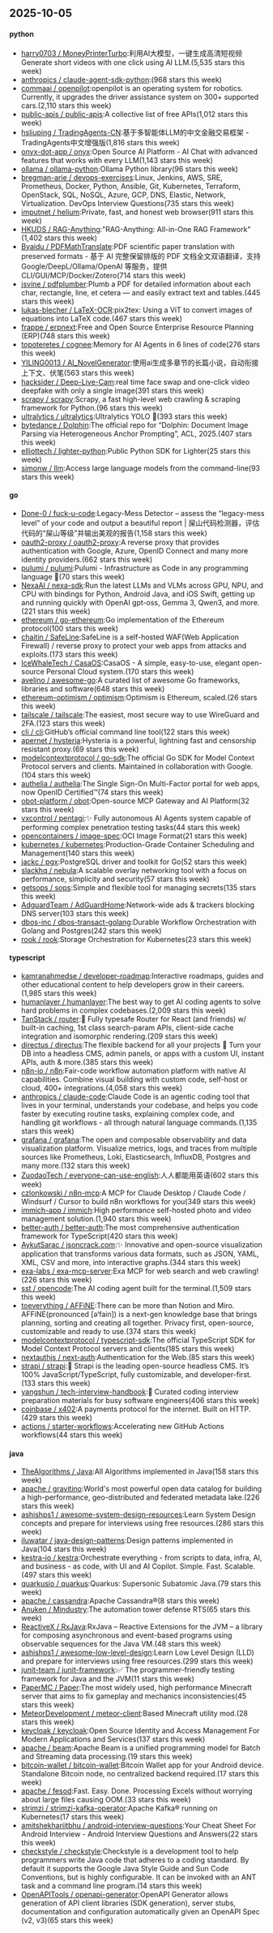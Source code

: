 ## 2025-10-05

#### python
* [harry0703 / MoneyPrinterTurbo](https://github.com/harry0703/MoneyPrinterTurbo):利用AI大模型，一键生成高清短视频 Generate short videos with one click using AI LLM.(5,535 stars this week)
* [anthropics / claude-agent-sdk-python](https://github.com/anthropics/claude-agent-sdk-python):(968 stars this week)
* [commaai / openpilot](https://github.com/commaai/openpilot):openpilot is an operating system for robotics. Currently, it upgrades the driver assistance system on 300+ supported cars.(2,110 stars this week)
* [public-apis / public-apis](https://github.com/public-apis/public-apis):A collective list of free APIs(1,012 stars this week)
* [hsliuping / TradingAgents-CN](https://github.com/hsliuping/TradingAgents-CN):基于多智能体LLM的中文金融交易框架 - TradingAgents中文增强版(1,816 stars this week)
* [onyx-dot-app / onyx](https://github.com/onyx-dot-app/onyx):Open Source AI Platform - AI Chat with advanced features that works with every LLM(1,143 stars this week)
* [ollama / ollama-python](https://github.com/ollama/ollama-python):Ollama Python library(96 stars this week)
* [bregman-arie / devops-exercises](https://github.com/bregman-arie/devops-exercises):Linux, Jenkins, AWS, SRE, Prometheus, Docker, Python, Ansible, Git, Kubernetes, Terraform, OpenStack, SQL, NoSQL, Azure, GCP, DNS, Elastic, Network, Virtualization. DevOps Interview Questions(735 stars this week)
* [imputnet / helium](https://github.com/imputnet/helium):Private, fast, and honest web browser(911 stars this week)
* [HKUDS / RAG-Anything](https://github.com/HKUDS/RAG-Anything):"RAG-Anything: All-in-One RAG Framework"(1,402 stars this week)
* [Byaidu / PDFMathTranslate](https://github.com/Byaidu/PDFMathTranslate):PDF scientific paper translation with preserved formats - 基于 AI 完整保留排版的 PDF 文档全文双语翻译，支持 Google/DeepL/Ollama/OpenAI 等服务，提供 CLI/GUI/MCP/Docker/Zotero(714 stars this week)
* [jsvine / pdfplumber](https://github.com/jsvine/pdfplumber):Plumb a PDF for detailed information about each char, rectangle, line, et cetera — and easily extract text and tables.(445 stars this week)
* [lukas-blecher / LaTeX-OCR](https://github.com/lukas-blecher/LaTeX-OCR):pix2tex: Using a ViT to convert images of equations into LaTeX code.(467 stars this week)
* [frappe / erpnext](https://github.com/frappe/erpnext):Free and Open Source Enterprise Resource Planning (ERP)(748 stars this week)
* [topoteretes / cognee](https://github.com/topoteretes/cognee):Memory for AI Agents in 6 lines of code(276 stars this week)
* [YILING0013 / AI_NovelGenerator](https://github.com/YILING0013/AI_NovelGenerator):使用ai生成多章节的长篇小说，自动衔接上下文、伏笔(563 stars this week)
* [hacksider / Deep-Live-Cam](https://github.com/hacksider/Deep-Live-Cam):real time face swap and one-click video deepfake with only a single image(391 stars this week)
* [scrapy / scrapy](https://github.com/scrapy/scrapy):Scrapy, a fast high-level web crawling & scraping framework for Python.(96 stars this week)
* [ultralytics / ultralytics](https://github.com/ultralytics/ultralytics):Ultralytics YOLO 🚀(393 stars this week)
* [bytedance / Dolphin](https://github.com/bytedance/Dolphin):The official repo for “Dolphin: Document Image Parsing via Heterogeneous Anchor Prompting”, ACL, 2025.(407 stars this week)
* [elliottech / lighter-python](https://github.com/elliottech/lighter-python):Public Python SDK for Lighter(25 stars this week)
* [simonw / llm](https://github.com/simonw/llm):Access large language models from the command-line(93 stars this week)

#### go
* [Done-0 / fuck-u-code](https://github.com/Done-0/fuck-u-code):Legacy-Mess Detector – assess the “legacy-mess level” of your code and output a beautiful report | 屎山代码检测器，评估代码的“屎山等级”并输出美观的报告(1,158 stars this week)
* [oauth2-proxy / oauth2-proxy](https://github.com/oauth2-proxy/oauth2-proxy):A reverse proxy that provides authentication with Google, Azure, OpenID Connect and many more identity providers.(662 stars this week)
* [pulumi / pulumi](https://github.com/pulumi/pulumi):Pulumi - Infrastructure as Code in any programming language 🚀(70 stars this week)
* [NexaAI / nexa-sdk](https://github.com/NexaAI/nexa-sdk):Run the latest LLMs and VLMs across GPU, NPU, and CPU with bindings for Python, Android Java, and iOS Swift, getting up and running quickly with OpenAI gpt-oss, Gemma 3, Qwen3, and more.(221 stars this week)
* [ethereum / go-ethereum](https://github.com/ethereum/go-ethereum):Go implementation of the Ethereum protocol(100 stars this week)
* [chaitin / SafeLine](https://github.com/chaitin/SafeLine):SafeLine is a self-hosted WAF(Web Application Firewall) / reverse proxy to protect your web apps from attacks and exploits.(173 stars this week)
* [IceWhaleTech / CasaOS](https://github.com/IceWhaleTech/CasaOS):CasaOS - A simple, easy-to-use, elegant open-source Personal Cloud system.(170 stars this week)
* [avelino / awesome-go](https://github.com/avelino/awesome-go):A curated list of awesome Go frameworks, libraries and software(648 stars this week)
* [ethereum-optimism / optimism](https://github.com/ethereum-optimism/optimism):Optimism is Ethereum, scaled.(26 stars this week)
* [tailscale / tailscale](https://github.com/tailscale/tailscale):The easiest, most secure way to use WireGuard and 2FA.(123 stars this week)
* [cli / cli](https://github.com/cli/cli):GitHub’s official command line tool(122 stars this week)
* [apernet / hysteria](https://github.com/apernet/hysteria):Hysteria is a powerful, lightning fast and censorship resistant proxy.(69 stars this week)
* [modelcontextprotocol / go-sdk](https://github.com/modelcontextprotocol/go-sdk):The official Go SDK for Model Context Protocol servers and clients. Maintained in collaboration with Google.(104 stars this week)
* [authelia / authelia](https://github.com/authelia/authelia):The Single Sign-On Multi-Factor portal for web apps, now OpenID Certified™(74 stars this week)
* [obot-platform / obot](https://github.com/obot-platform/obot):Open-source MCP Gateway and AI Platform(32 stars this week)
* [vxcontrol / pentagi](https://github.com/vxcontrol/pentagi):✨ Fully autonomous AI Agents system capable of performing complex penetration testing tasks(44 stars this week)
* [opencontainers / image-spec](https://github.com/opencontainers/image-spec):OCI Image Format(21 stars this week)
* [kubernetes / kubernetes](https://github.com/kubernetes/kubernetes):Production-Grade Container Scheduling and Management(140 stars this week)
* [jackc / pgx](https://github.com/jackc/pgx):PostgreSQL driver and toolkit for Go(52 stars this week)
* [slackhq / nebula](https://github.com/slackhq/nebula):A scalable overlay networking tool with a focus on performance, simplicity and security(57 stars this week)
* [getsops / sops](https://github.com/getsops/sops):Simple and flexible tool for managing secrets(135 stars this week)
* [AdguardTeam / AdGuardHome](https://github.com/AdguardTeam/AdGuardHome):Network-wide ads & trackers blocking DNS server(103 stars this week)
* [dbos-inc / dbos-transact-golang](https://github.com/dbos-inc/dbos-transact-golang):Durable Workflow Orchestration with Golang and Postgres(242 stars this week)
* [rook / rook](https://github.com/rook/rook):Storage Orchestration for Kubernetes(23 stars this week)

#### typescript
* [kamranahmedse / developer-roadmap](https://github.com/kamranahmedse/developer-roadmap):Interactive roadmaps, guides and other educational content to help developers grow in their careers.(1,985 stars this week)
* [humanlayer / humanlayer](https://github.com/humanlayer/humanlayer):The best way to get AI coding agents to solve hard problems in complex codebases.(2,009 stars this week)
* [TanStack / router](https://github.com/TanStack/router):🤖 Fully typesafe Router for React (and friends) w/ built-in caching, 1st class search-param APIs, client-side cache integration and isomorphic rendering.(209 stars this week)
* [directus / directus](https://github.com/directus/directus):The flexible backend for all your projects 🐰 Turn your DB into a headless CMS, admin panels, or apps with a custom UI, instant APIs, auth & more.(385 stars this week)
* [n8n-io / n8n](https://github.com/n8n-io/n8n):Fair-code workflow automation platform with native AI capabilities. Combine visual building with custom code, self-host or cloud, 400+ integrations.(4,058 stars this week)
* [anthropics / claude-code](https://github.com/anthropics/claude-code):Claude Code is an agentic coding tool that lives in your terminal, understands your codebase, and helps you code faster by executing routine tasks, explaining complex code, and handling git workflows - all through natural language commands.(1,135 stars this week)
* [grafana / grafana](https://github.com/grafana/grafana):The open and composable observability and data visualization platform. Visualize metrics, logs, and traces from multiple sources like Prometheus, Loki, Elasticsearch, InfluxDB, Postgres and many more.(132 stars this week)
* [ZuodaoTech / everyone-can-use-english](https://github.com/ZuodaoTech/everyone-can-use-english):人人都能用英语(602 stars this week)
* [czlonkowski / n8n-mcp](https://github.com/czlonkowski/n8n-mcp):A MCP for Claude Desktop / Claude Code / Windsurf / Cursor to build n8n workflows for you(349 stars this week)
* [immich-app / immich](https://github.com/immich-app/immich):High performance self-hosted photo and video management solution.(1,940 stars this week)
* [better-auth / better-auth](https://github.com/better-auth/better-auth):The most comprehensive authentication framework for TypeScript(420 stars this week)
* [AykutSarac / jsoncrack.com](https://github.com/AykutSarac/jsoncrack.com):✨ Innovative and open-source visualization application that transforms various data formats, such as JSON, YAML, XML, CSV and more, into interactive graphs.(344 stars this week)
* [exa-labs / exa-mcp-server](https://github.com/exa-labs/exa-mcp-server):Exa MCP for web search and web crawling!(226 stars this week)
* [sst / opencode](https://github.com/sst/opencode):The AI coding agent built for the terminal.(1,509 stars this week)
* [toeverything / AFFiNE](https://github.com/toeverything/AFFiNE):There can be more than Notion and Miro. AFFiNE(pronounced [ə‘fain]) is a next-gen knowledge base that brings planning, sorting and creating all together. Privacy first, open-source, customizable and ready to use.(374 stars this week)
* [modelcontextprotocol / typescript-sdk](https://github.com/modelcontextprotocol/typescript-sdk):The official TypeScript SDK for Model Context Protocol servers and clients(185 stars this week)
* [nextauthjs / next-auth](https://github.com/nextauthjs/next-auth):Authentication for the Web.(85 stars this week)
* [strapi / strapi](https://github.com/strapi/strapi):🚀 Strapi is the leading open-source headless CMS. It’s 100% JavaScript/TypeScript, fully customizable, and developer-first.(133 stars this week)
* [yangshun / tech-interview-handbook](https://github.com/yangshun/tech-interview-handbook):💯 Curated coding interview preparation materials for busy software engineers(406 stars this week)
* [coinbase / x402](https://github.com/coinbase/x402):A payments protocol for the internet. Built on HTTP.(429 stars this week)
* [actions / starter-workflows](https://github.com/actions/starter-workflows):Accelerating new GitHub Actions workflows(44 stars this week)

#### java
* [TheAlgorithms / Java](https://github.com/TheAlgorithms/Java):All Algorithms implemented in Java(158 stars this week)
* [apache / gravitino](https://github.com/apache/gravitino):World's most powerful open data catalog for building a high-performance, geo-distributed and federated metadata lake.(226 stars this week)
* [ashishps1 / awesome-system-design-resources](https://github.com/ashishps1/awesome-system-design-resources):Learn System Design concepts and prepare for interviews using free resources.(286 stars this week)
* [iluwatar / java-design-patterns](https://github.com/iluwatar/java-design-patterns):Design patterns implemented in Java(104 stars this week)
* [kestra-io / kestra](https://github.com/kestra-io/kestra):Orchestrate everything - from scripts to data, infra, AI, and business - as code, with UI and AI Copilot. Simple. Fast. Scalable.(497 stars this week)
* [quarkusio / quarkus](https://github.com/quarkusio/quarkus):Quarkus: Supersonic Subatomic Java.(79 stars this week)
* [apache / cassandra](https://github.com/apache/cassandra):Apache Cassandra®(8 stars this week)
* [Anuken / Mindustry](https://github.com/Anuken/Mindustry):The automation tower defense RTS(65 stars this week)
* [ReactiveX / RxJava](https://github.com/ReactiveX/RxJava):RxJava – Reactive Extensions for the JVM – a library for composing asynchronous and event-based programs using observable sequences for the Java VM.(48 stars this week)
* [ashishps1 / awesome-low-level-design](https://github.com/ashishps1/awesome-low-level-design):Learn Low Level Design (LLD) and prepare for interviews using free resources.(299 stars this week)
* [junit-team / junit-framework](https://github.com/junit-team/junit-framework):✅ The programmer-friendly testing framework for Java and the JVM(11 stars this week)
* [PaperMC / Paper](https://github.com/PaperMC/Paper):The most widely used, high performance Minecraft server that aims to fix gameplay and mechanics inconsistencies(45 stars this week)
* [MeteorDevelopment / meteor-client](https://github.com/MeteorDevelopment/meteor-client):Based Minecraft utility mod.(28 stars this week)
* [keycloak / keycloak](https://github.com/keycloak/keycloak):Open Source Identity and Access Management For Modern Applications and Services(137 stars this week)
* [apache / beam](https://github.com/apache/beam):Apache Beam is a unified programming model for Batch and Streaming data processing.(19 stars this week)
* [bitcoin-wallet / bitcoin-wallet](https://github.com/bitcoin-wallet/bitcoin-wallet):Bitcoin Wallet app for your Android device. Standalone Bitcoin node, no centralized backend required.(17 stars this week)
* [apache / fesod](https://github.com/apache/fesod):Fast. Easy. Done. Processing Excels without worrying about large files causing OOM.(33 stars this week)
* [strimzi / strimzi-kafka-operator](https://github.com/strimzi/strimzi-kafka-operator):Apache Kafka® running on Kubernetes(17 stars this week)
* [amitshekhariitbhu / android-interview-questions](https://github.com/amitshekhariitbhu/android-interview-questions):Your Cheat Sheet For Android Interview - Android Interview Questions and Answers(22 stars this week)
* [checkstyle / checkstyle](https://github.com/checkstyle/checkstyle):Checkstyle is a development tool to help programmers write Java code that adheres to a coding standard. By default it supports the Google Java Style Guide and Sun Code Conventions, but is highly configurable. It can be invoked with an ANT task and a command line program.(14 stars this week)
* [OpenAPITools / openapi-generator](https://github.com/OpenAPITools/openapi-generator):OpenAPI Generator allows generation of API client libraries (SDK generation), server stubs, documentation and configuration automatically given an OpenAPI Spec (v2, v3)(65 stars this week)
